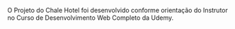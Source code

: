 O Projeto do Chale Hotel foi desenvolvido conforme orientação do Instrutor no Curso de Desenvolvimento Web Completo da Udemy.
